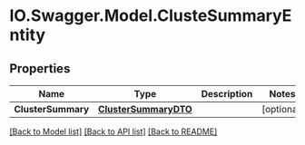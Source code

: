 # IO.Swagger.Model.ClusteSummaryEntity
## Properties

Name | Type | Description | Notes
------------ | ------------- | ------------- | -------------
**ClusterSummary** | [**ClusterSummaryDTO**](ClusterSummaryDTO.md) |  | [optional] 

[[Back to Model list]](../README.md#documentation-for-models) [[Back to API list]](../README.md#documentation-for-api-endpoints) [[Back to README]](../README.md)

